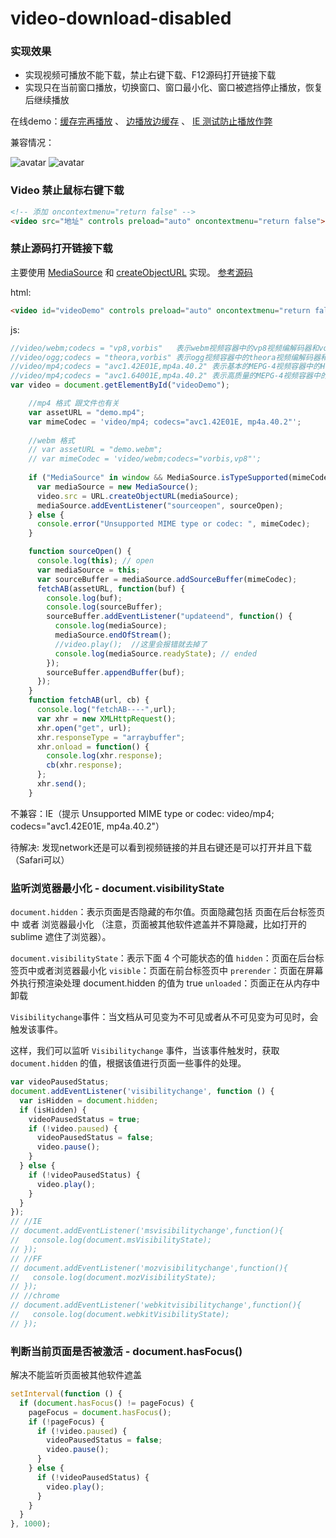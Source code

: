 # video-download-disabled

### 实现效果

- 实现视频可播放不能下载，禁止右键下载、F12源码打开链接下载
- 实现只在当前窗口播放，切换窗口、窗口最小化、窗口被遮挡停止播放，恢复后继续播放

在线demo：[缓存完再播放](https://itguliang.github.io/video-download-disabled/playAfterBuffered.html) 、 [边播放边缓存](https://itguliang.github.io/video-download-disabled/playWhenBuffering.html) 、 [IE 测试防止播放作弊](https://itguliang.github.io/video-download-disabled/test.html)

兼容情况：

![avatar](http://img.itguliang.com/static/images/1e5c2008-1.png)
![avatar](http://img.itguliang.com/static/images/1e5c2008-2.png)

### Video 禁止鼠标右键下载
```html
<!-- 添加 oncontextmenu="return false" -->
<video src="地址" controls preload="auto" oncontextmenu="return false"></video>
```

### 禁止源码打开链接下载

主要使用 [MediaSource](https://developer.mozilla.org/zh-CN/docs/Web/API/MediaSource) 和 [createObjectURL](https://developer.mozilla.org/en-US/docs/Web/API/URL/createObjectURL) 实现。
[参考源码](https://github.com/nickdesaulniers/netfix/tree/gh-pages/demo)

html:
```html
<video id="videoDemo" controls preload="auto" oncontextmenu="return false" ></video>
```
js:
```javascript
//video/webm;codecs = "vp8,vorbis"   表示webm视频容器中的vp8视频编解码器和vorbis音频编解码器3
//video/ogg;codecs = "theora,vorbis" 表示ogg视频容器中的theora视频编解码器和vorbis音频编解码器
//video/mp4;codecs = "avc1.42E01E,mp4a.40.2" 表示基本的MEPG-4视频容器中的H.264视频编解码器和ACC音频编解码器
//video/mp4;codecs = "avc1.64001E,mp4a.40.2" 表示高质量的MEPG-4视频容器中的H.264视频编解码器和ACC音频编解码器 
var video = document.getElementById("videoDemo");

    //mp4 格式 跟文件也有关
    var assetURL = "demo.mp4";
    var mimeCodec = 'video/mp4; codecs="avc1.42E01E, mp4a.40.2"';
    
    //webm 格式
    // var assetURL = "demo.webm";
    // var mimeCodec = 'video/webm;codecs="vorbis,vp8"';
    
    if ("MediaSource" in window && MediaSource.isTypeSupported(mimeCodec)) {
      var mediaSource = new MediaSource();
      video.src = URL.createObjectURL(mediaSource);
      mediaSource.addEventListener("sourceopen", sourceOpen);
    } else {
      console.error("Unsupported MIME type or codec: ", mimeCodec);
    }

    function sourceOpen() {
      console.log(this); // open
      var mediaSource = this;
      var sourceBuffer = mediaSource.addSourceBuffer(mimeCodec);
      fetchAB(assetURL, function(buf) {
        console.log(buf);
        console.log(sourceBuffer);
        sourceBuffer.addEventListener("updateend", function() {
          console.log(mediaSource);
          mediaSource.endOfStream();
          //video.play();  //这里会报错就去掉了
          console.log(mediaSource.readyState); // ended
        });
        sourceBuffer.appendBuffer(buf);
      });
    }
    function fetchAB(url, cb) {
      console.log("fetchAB----",url);
      var xhr = new XMLHttpRequest();
      xhr.open("get", url);
      xhr.responseType = "arraybuffer";
      xhr.onload = function() {
        console.log(xhr.response);
        cb(xhr.response);
      };
      xhr.send();
    }
```

不兼容：IE（提示 Unsupported MIME type or codec:  video/mp4; codecs="avc1.42E01E, mp4a.40.2"）

待解决: 发现network还是可以看到视频链接的并且右键还是可以打开并且下载（Safari可以）

###  监听浏览器最小化 - document.visibilityState

`document.hidden`：表示页面是否隐藏的布尔值。页面隐藏包括 页面在后台标签页中 或者 浏览器最小化 （注意，页面被其他软件遮盖并不算隐藏，比如打开的 sublime 遮住了浏览器）。

`document.visibilityState`：表示下面 4 个可能状态的值
`hidden`：页面在后台标签页中或者浏览器最小化
`visible`：页面在前台标签页中
`prerender`：页面在屏幕外执行预渲染处理 document.hidden 的值为 true
`unloaded`：页面正在从内存中卸载

`Visibilitychange`事件：当文档从可见变为不可见或者从不可见变为可见时，会触发该事件。

这样，我们可以监听 `Visibilitychange` 事件，当该事件触发时，获取 `document.hidden` 的值，根据该值进行页面一些事件的处理。

```javascript
var videoPausedStatus;
document.addEventListener('visibilitychange', function () {
  var isHidden = document.hidden;
  if (isHidden) {
    videoPausedStatus = true;
    if (!video.paused) {
      videoPausedStatus = false;
      video.pause();
    }
  } else {
    if (!videoPausedStatus) {
      video.play();
    }
  }
});
// //IE
// document.addEventListener('msvisibilitychange',function(){
//   console.log(document.msVisibilityState);
// });
// //FF
// document.addEventListener('mozvisibilitychange',function(){
//   console.log(document.mozVisibilityState);
// });
// //chrome
// document.addEventListener('webkitvisibilitychange',function(){
//   console.log(document.webkitVisibilityState);
// });
```

### 判断当前页面是否被激活 - document.hasFocus()
解决不能监听页面被其他软件遮盖
```javascript
setInterval(function () {
  if (document.hasFocus() != pageFocus) {
    pageFocus = document.hasFocus();
    if (!pageFocus) {
      if (!video.paused) {
        videoPausedStatus = false;
        video.pause();
      }
    } else {
      if (!videoPausedStatus) {
        video.play();
      }
    }
  }
}, 1000);
```